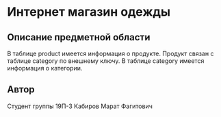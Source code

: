 # Интернет магазин одежды
## Описание предметной области
В таблице product имеется информация о продукте. Продукт связан с таблице category по внешнему ключу.
В таблице category имеется информация о категории.
## Автор
Студент группы 19П-3 Кабиров Марат Фагитович 

